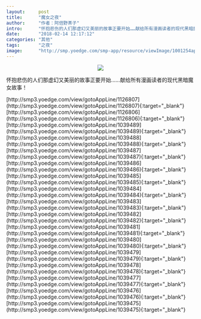 ```yaml
---
layout:     post
title:      "魔女之夜"
author:     "作者：阿倍野茶子"
intro:      "怀抱悲伤的人们那虚幻又美丽的故事正要开始……献给所有漫画读者的现代黑暗魔女故事！"
date:       "2018-02-14 12:17:12"
categories: "其他"
tags:       "之夜"
image:      "http://smp.yoedge.com/smp-app/resource/viewImage/1001254appline.png"
---
```

<div style="text-align: center">
<p><img src="http://smp.yoedge.com/smp-app/resource/viewImage/1001254appline.png"/></p>
</div>
<p class="post-meta">
<span>怀抱悲伤的人们那虚幻又美丽的故事正要开始……献给所有漫画读者的现代黑暗魔女故事！</span>
</p>
[http://smp3.yoedge.com/view/gotoAppLine/1126807](http://smp3.yoedge.com/view/gotoAppLine/1126807){:target="_blank"}
[http://smp3.yoedge.com/view/gotoAppLine/1126806](http://smp3.yoedge.com/view/gotoAppLine/1126806){:target="_blank"}
[http://smp3.yoedge.com/view/gotoAppLine/1039489](http://smp3.yoedge.com/view/gotoAppLine/1039489){:target="_blank"}
[http://smp3.yoedge.com/view/gotoAppLine/1039488](http://smp3.yoedge.com/view/gotoAppLine/1039488){:target="_blank"}
[http://smp3.yoedge.com/view/gotoAppLine/1039487](http://smp3.yoedge.com/view/gotoAppLine/1039487){:target="_blank"}
[http://smp3.yoedge.com/view/gotoAppLine/1039486](http://smp3.yoedge.com/view/gotoAppLine/1039486){:target="_blank"}
[http://smp3.yoedge.com/view/gotoAppLine/1039485](http://smp3.yoedge.com/view/gotoAppLine/1039485){:target="_blank"}
[http://smp3.yoedge.com/view/gotoAppLine/1039484](http://smp3.yoedge.com/view/gotoAppLine/1039484){:target="_blank"}
[http://smp3.yoedge.com/view/gotoAppLine/1039483](http://smp3.yoedge.com/view/gotoAppLine/1039483){:target="_blank"}
[http://smp3.yoedge.com/view/gotoAppLine/1039482](http://smp3.yoedge.com/view/gotoAppLine/1039482){:target="_blank"}
[http://smp3.yoedge.com/view/gotoAppLine/1039481](http://smp3.yoedge.com/view/gotoAppLine/1039481){:target="_blank"}
[http://smp3.yoedge.com/view/gotoAppLine/1039480](http://smp3.yoedge.com/view/gotoAppLine/1039480){:target="_blank"}
[http://smp3.yoedge.com/view/gotoAppLine/1039479](http://smp3.yoedge.com/view/gotoAppLine/1039479){:target="_blank"}
[http://smp3.yoedge.com/view/gotoAppLine/1039478](http://smp3.yoedge.com/view/gotoAppLine/1039478){:target="_blank"}
[http://smp3.yoedge.com/view/gotoAppLine/1039477](http://smp3.yoedge.com/view/gotoAppLine/1039477){:target="_blank"}
[http://smp3.yoedge.com/view/gotoAppLine/1039476](http://smp3.yoedge.com/view/gotoAppLine/1039476){:target="_blank"}
[http://smp3.yoedge.com/view/gotoAppLine/1039475](http://smp3.yoedge.com/view/gotoAppLine/1039475){:target="_blank"}



